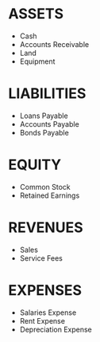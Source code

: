 # ASSETS

- Cash
- Accounts Receivable
- Land
- Equipment

# LIABILITIES

- Loans Payable
- Accounts Payable
- Bonds Payable

# EQUITY

- Common Stock
- Retained Earnings

# REVENUES

- Sales
- Service Fees

# EXPENSES

- Salaries Expense
- Rent Expense
- Depreciation Expense
